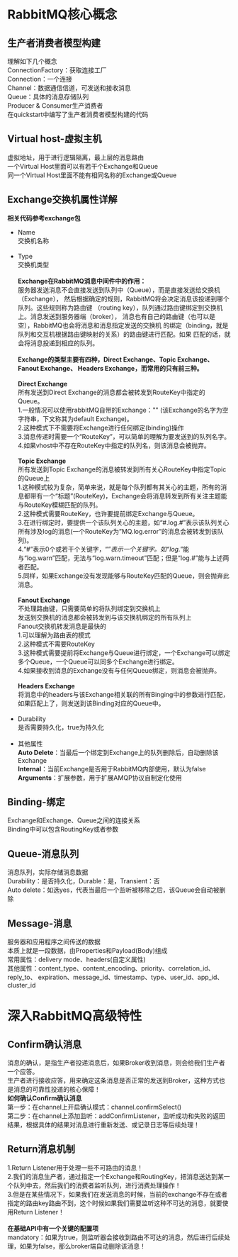 # RabbitMQ核心概念
## 生产者消费者模型构建
理解如下几个概念<br>
ConnectionFactory：获取连接工厂<br>
Connection：一个连接<br>
Channel：数据通信信道，可发送和接收消息<br>
Queue：具体的消息存储队列<br>
Producer & Consumer生产消费者<br>
在quickstart中编写了生产者消费者模型构建的代码<br>

## Virtual host-虚拟主机
虚拟地址，用于进行逻辑隔离，最上层的消息路由  
一个Virtual Host里面可以有若干个Exchange和Queue  
同一个Virtual Host里面不能有相同名称的Exchange或Queue  
## Exchange交换机属性详解
**相关代码参考exchange包**<br>
* Name  
交换机名称<br><br>
* Type  
交换机类型<br><br>
**Exchange在RabbitMQ消息中间件中的作用：**  
服务器发送消息不会直接发送到队列中（Queue），而是直接发送给交换机（Exchange），
然后根据确定的规则，RabbitMQ将会决定消息该投递到哪个队列。这些规则称为路由键
（routing key），队列通过路由键绑定到交换机上。消息发送到服务器端（broker），
消息也有自己的路由键（也可以是空），RabbitMQ也会将消息和消息指定发送的交换机
的绑定（binding，就是队列和交互机根据路由键映射的关系）的路由键进行匹配。如果
匹配的话，就会将消息投递到相应的队列。<br><br>
**Exchange的类型主要有四种，Direct Exchange、Topic Exchange、Fanout Exchange、
Headers Exchange，而常用的只有前三种。**<br><br>
**Direct Exchange**  
所有发送到Direct Exchange的消息都会被转发到RouteKey中指定的Queue。  
1.一般情况可以使用rabbitMQ自带的Exchange："" (该Exchange的名字为空字符串，下文称其为default Exchange)。<br>
2.这种模式下不需要将Exchange进行任何绑定(binding)操作<br>
3.消息传递时需要一个“RouteKey”，可以简单的理解为要发送到的队列名字。<br>
4.如果vhost中不存在RouteKey中指定的队列名，则该消息会被抛弃。<br><br>
**Topic Exchange**  
所有发送到Topic Exchange的消息被转发到所有关心RouteKey中指定Topic的Queue上  
1.这种模式较为复杂，简单来说，就是每个队列都有其关心的主题，所有的消息都带有一个“标题”(RouteKey)，Exchange会将消息转发到所有关注主题能与RouteKey模糊匹配的队列。<br>
2.这种模式需要RouteKey，也许要提前绑定Exchange与Queue。<br>
3.在进行绑定时，要提供一个该队列关心的主题，如“#.log.#”表示该队列关心所有涉及log的消息(一个RouteKey为”MQ.log.error”的消息会被转发到该队列)。<br>
4.“#”表示0个或若干个关键字，“*”表示一个关键字。如“log.*”能与“log.warn”匹配，无法与“log.warn.timeout”匹配；但是“log.#”能与上述两者匹配。<br>
5.同样，如果Exchange没有发现能够与RouteKey匹配的Queue，则会抛弃此消息。<br><br>
**Fanout Exchange**  
不处理路由键，只需要简单的将队列绑定到交换机上  
发送到交换机的消息都会被转发到与该交换机绑定的所有队列上  
Fanout交换机转发消息是最快的  
1.可以理解为路由表的模式<br>
2.这种模式不需要RouteKey<br>
3.这种模式需要提前将Exchange与Queue进行绑定，一个Exchange可以绑定多个Queue，一个Queue可以同多个Exchange进行绑定。<br>
4.如果接收到消息的Exchange没有与任何Queue绑定，则消息会被抛弃。<br><br>
**Headers Exchange**  
将消息中的headers与该Exchange相关联的所有Binging中的参数进行匹配，如果匹配上了，则发送到该Binding对应的Queue中。<br><br>  
* Durability  
是否需要持久化，true为持久化<br><br>
* 其他属性<br>
**Auto Delete**：当最后一个绑定到Exchange上的队列删除后，自动删除该Exchange  
**Internal**：当前Exchange是否用于RabbitMQ内部使用，默认为false  
**Arguments**：扩展参数，用于扩展AMQP协议自制定化使用  

## Binding-绑定
Exchange和Exchange、Queue之间的连接关系  
Binding中可以包含RoutingKey或者参数  

## Queue-消息队列
消息队列，实际存储消息数据  
Durability：是否持久化，Durable：是，Transient：否  
Auto delete：如选yes，代表当最后一个监听被移除之后，该Queue会自动被删除  

## Message-消息
服务器和应用程序之间传送的数据  
本质上就是一段数据，由Properties和Payload(Body)组成  
常用属性：delivery mode、headers(自定义属性)  
其他属性：content_type、content_encoding、priority、correlation_id、reply_to、
expiration、message_id、timestamp、type、user_id、app_id、cluster_id  

# 深入RabbitMQ高级特性
## Confirm确认消息
消息的确认，是指生产者投递消息后，如果Broker收到消息，则会给我们生产者一个应答。<br>
生产者进行接收应答，用来确定这条消息是否正常的发送到Broker，这种方式也是消息的可靠性投递的核心保障！<br>
**如何确认Confirm确认消息**  
第一步：在channel上开启确认模式：channel.confirmSelect()<br>
第二步：在channel上添加监听：addConfirmListener，监听成功和失败的返回结果，根据具体的结果对消息进行重新发送、或记录日志等后续处理！<br>

## Return消息机制
1.Return Listener用于处理一些不可路由的消息！  
2.我们的消息生产者，通过指定一个Exchange和RoutingKey，把消息送达到某一个队列中去，然后我们的消费者监听队列，进行消费处理操作！  
3.但是在某些情况下，如果我们在发送消息的时候，当前的exchange不存在或者指定的路由key路由不到，这个时候如果我们需要监听这种不可达的消息，就要使用Return Listener！<br><br>
**在基础API中有一个关键的配置项**  
mandatory：如果为true，则监听器会接收到路由不可达的消息，然后进行后续处理，如果为false，那么broker端自动删除该消息！<br>
